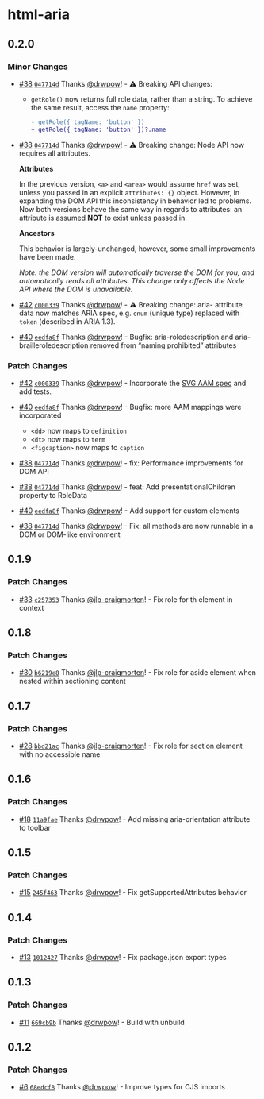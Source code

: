 # html-aria

## 0.2.0

### Minor Changes

- [#38](https://github.com/drwpow/html-aria/pull/38) [`047714d`](https://github.com/drwpow/html-aria/commit/047714d6f1ca2b792927bf5a3a39c7425be8641a) Thanks [@drwpow](https://github.com/drwpow)! - ⚠️ Breaking API changes:

  - `getRole()` now returns full role data, rather than a string. To achieve the same result, access the `name` property:
    ```diff
    - getRole({ tagName: 'button' })
    + getRole({ tagName: 'button' })?.name
    ```

- [#38](https://github.com/drwpow/html-aria/pull/38) [`047714d`](https://github.com/drwpow/html-aria/commit/047714d6f1ca2b792927bf5a3a39c7425be8641a) Thanks [@drwpow](https://github.com/drwpow)! - ⚠️ Breaking change: Node API now requires all attributes.

  **Attributes**

  In the previous version, `<a>` and `<area>` would assume `href` was set, unless you passed in an explicit `attributes: {}` object. However, in expanding the DOM API this inconsistency in behavior led to problems. Now both versions behave the same way in regards to attributes: an attribute is assumed **NOT** to exist unless passed in.

  **Ancestors**

  This behavior is largely-unchanged, however, some small improvements have been made.

  _Note: the DOM version will automatically traverse the DOM for you, and automatically reads all attributes. This change only affects the Node API where the DOM is unavailable._

- [#42](https://github.com/drwpow/html-aria/pull/42) [`c000339`](https://github.com/drwpow/html-aria/commit/c0003399d88047b80b53cea357408cac499a68cd) Thanks [@drwpow](https://github.com/drwpow)! - ⚠️ Breaking change: aria- attribute data now matches ARIA spec, e.g. `enum` (unique type) replaced with `token` (described in ARIA 1.3).

- [#40](https://github.com/drwpow/html-aria/pull/40) [`eedfa8f`](https://github.com/drwpow/html-aria/commit/eedfa8f222ca0281ab1854fde1ac315bbf9dbaba) Thanks [@drwpow](https://github.com/drwpow)! - Bugfix: aria-roledescription and aria-brailleroledescription removed from “naming prohibited” attributes

### Patch Changes

- [#42](https://github.com/drwpow/html-aria/pull/42) [`c000339`](https://github.com/drwpow/html-aria/commit/c0003399d88047b80b53cea357408cac499a68cd) Thanks [@drwpow](https://github.com/drwpow)! - Incorporate the [SVG AAM spec](https://www.w3.org/TR/svg-aam-1.0) and add tests.

- [#40](https://github.com/drwpow/html-aria/pull/40) [`eedfa8f`](https://github.com/drwpow/html-aria/commit/eedfa8f222ca0281ab1854fde1ac315bbf9dbaba) Thanks [@drwpow](https://github.com/drwpow)! - Bugfix: more AAM mappings were incorporated

  - `<dd>` now maps to `definition`
  - `<dt>` now maps to `term`
  - `<figcaption>` now maps to `caption`

- [#38](https://github.com/drwpow/html-aria/pull/38) [`047714d`](https://github.com/drwpow/html-aria/commit/047714d6f1ca2b792927bf5a3a39c7425be8641a) Thanks [@drwpow](https://github.com/drwpow)! - fix: Performance improvements for DOM API

- [#38](https://github.com/drwpow/html-aria/pull/38) [`047714d`](https://github.com/drwpow/html-aria/commit/047714d6f1ca2b792927bf5a3a39c7425be8641a) Thanks [@drwpow](https://github.com/drwpow)! - feat: Add presentationalChildren property to RoleData

- [#40](https://github.com/drwpow/html-aria/pull/40) [`eedfa8f`](https://github.com/drwpow/html-aria/commit/eedfa8f222ca0281ab1854fde1ac315bbf9dbaba) Thanks [@drwpow](https://github.com/drwpow)! - Add support for custom elements

- [#38](https://github.com/drwpow/html-aria/pull/38) [`047714d`](https://github.com/drwpow/html-aria/commit/047714d6f1ca2b792927bf5a3a39c7425be8641a) Thanks [@drwpow](https://github.com/drwpow)! - Fix: all methods are now runnable in a DOM or DOM-like environment

## 0.1.9

### Patch Changes

- [#33](https://github.com/drwpow/html-aria/pull/33) [`c257353`](https://github.com/drwpow/html-aria/commit/c25735370dd5abdc72d46fb1cdab78f119dd835f) Thanks [@jlp-craigmorten](https://github.com/jlp-craigmorten)! - Fix role for th element in context

## 0.1.8

### Patch Changes

- [#30](https://github.com/drwpow/html-aria/pull/30) [`b6219e8`](https://github.com/drwpow/html-aria/commit/b6219e85d13f2f2eb74d066714e5fd11bc5f6b4e) Thanks [@jlp-craigmorten](https://github.com/jlp-craigmorten)! - Fix role for aside element when nested within sectioning content

## 0.1.7

### Patch Changes

- [#28](https://github.com/drwpow/html-aria/pull/28) [`bbd21ac`](https://github.com/drwpow/html-aria/commit/bbd21ac5174138008ad480484df552eb743a9213) Thanks [@jlp-craigmorten](https://github.com/jlp-craigmorten)! - Fix role for section element with no accessible name

## 0.1.6

### Patch Changes

- [#18](https://github.com/drwpow/html-aria/pull/18) [`11a9fae`](https://github.com/drwpow/html-aria/commit/11a9fae4d65280cd35cfb6a1b68abd50cee299e8) Thanks [@drwpow](https://github.com/drwpow)! - Add missing aria-orientation attribute to toolbar

## 0.1.5

### Patch Changes

- [#15](https://github.com/drwpow/html-aria/pull/15) [`245f463`](https://github.com/drwpow/html-aria/commit/245f463fe25b9176f0a56d3a468f9137151041a9) Thanks [@drwpow](https://github.com/drwpow)! - Fix getSupportedAttributes behavior

## 0.1.4

### Patch Changes

- [#13](https://github.com/drwpow/html-aria/pull/13) [`1012427`](https://github.com/drwpow/html-aria/commit/1012427a59c0ce9f189e0d323984084232cf3796) Thanks [@drwpow](https://github.com/drwpow)! - Fix package.json export types

## 0.1.3

### Patch Changes

- [#11](https://github.com/drwpow/html-aria/pull/11) [`669cb9b`](https://github.com/drwpow/html-aria/commit/669cb9b332b4cf335279f7c9b89afc09e2d8fd67) Thanks [@drwpow](https://github.com/drwpow)! - Build with unbuild

## 0.1.2

### Patch Changes

- [#6](https://github.com/drwpow/html-aria/pull/6) [`68edcf8`](https://github.com/drwpow/html-aria/commit/68edcf89df4d2a6c5595091194bf1b834f6f9db1) Thanks [@drwpow](https://github.com/drwpow)! - Improve types for CJS imports
